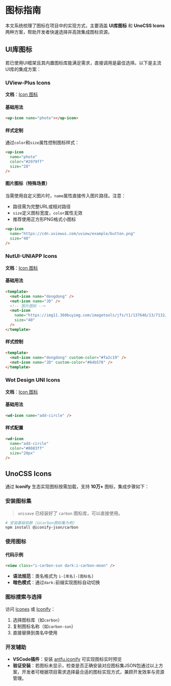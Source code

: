 # 图标指南

本文系统梳理了图标在项目中的实现方式，主要涵盖 **UI库图标** 和 **UnoCSS Icons** 两种方案，帮助开发者快速选择并高效集成图标资源。


## UI库图标

若已使用UI框架且其内置图标库能满足需求，直接调用是最佳选择。以下是主流UI库的集成方案：


### UView-Plus Icons

**文档**：[Icon 图标](https://uview-plus.jiangruyi.com/components/icon.html)

#### 基础用法
```html
<up-icon name="photo"></up-icon>
```

#### 样式定制
通过`color`和`size`属性控制图标样式：
```html
<up-icon 
  name="photo" 
  color="#2979ff" 
  size="28" 
/>
```

#### 图片图标（特殊场景）
当需使用自定义图片时，`name`属性直接传入图片路径。注意：
- 路径需为完整URL或相对路径
- `size`定义图标宽度，`color`属性无效
- 推荐使用正方形PNG格式小图标

```html
<up-icon 
  name="https://cdn.uviewui.com/uview/example/button.png" 
  size="40" 
/>
```

### NutUI-UNIAPP Icons

**文档**：[Icon 图标](https://nutui-uniapp.pages.dev/components/basic/icon.html)

#### 基础用法
```html
<template>
  <nut-icon name="dongdong" />
  <nut-icon name="JD" />
  <!-- 图片图标 -->
  <nut-icon 
    name="https://img11.360buyimg.com/imagetools/jfs/t1/137646/13/7132/1648/5f4c748bE43da8ddd/a3f06d51dcae7b60.png" 
    size="40" 
  />
</template>
```

#### 样式控制
```html
<template>
  <nut-icon name="dongdong" custom-color="#fa2c19" />
  <nut-icon name="JD" custom-color="#64b578" />
</template>
```

### Wot Design UNI Icons

**文档**：[Icon 图标](https://wot-design-uni.cn/component/icon.html)

#### 基础用法
```html
<wd-icon name="add-circle" />
```

#### 样式配置
```html
<wd-icon 
  name="add-circle" 
  color="#0083ff" 
  size="20px" 
/>
```

## UnoCSS Icons

通过 **Iconify** 生态实现图标按需加载，支持 **10万+** 图标，集成步骤如下：

### 安装图标集

> `unisave` 已经装好了 `carbon` 图标库，可以直接使用。

```bash
# 安装基础依赖（以carbon图标集为例）
npm install @iconify-json/carbon 
```


### 使用图标
#### 代码示例
```html
<view class="i-carbon-sun dark:i-carbon-moon" />
```
- **语法规范**：类名格式为 `i-[库名]-[图标名]`
- **暗色模式**：通过`dark:`前缀实现图标自动切换


### 图标搜索与选择
访问 [Icones](https://icones.js.org/) 或 [Iconify](https://icon-sets.iconify.design/)：
1. 选择图标库（如`carbon`）
2. 复制图标名称（如`carbon-sun`）
3. 直接替换到类名中使用

### 开发辅助
- **VSCode插件**：安装 [antfu.iconify](https://marketplace.visualstudio.com/items?itemName=antfu.iconify) 可实现图标实时预览
- **验证安装**：若图标未显示，检查是否正确安装对应图标集JSON包通过以上方案，开发者可根据项目需求选择最合适的图标实现方式，兼顾开发效率与资源管理。
